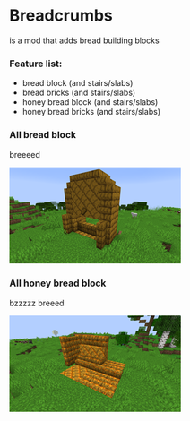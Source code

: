 # Breadcrumbs
is a mod that adds bread building blocks

### Feature list:
- bread block (and stairs/slabs)
- bread bricks (and stairs/slabs)
- honey bread block (and stairs/slabs)
- honey bread bricks (and stairs/slabs)

### All bread block
breeeed

![img.png](img.png)

### All honey bread block
bzzzzz breeed

![img_1.png](img_1.png)